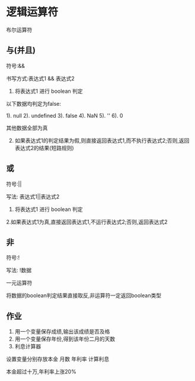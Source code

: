 # 逻辑运算符

布尔运算符

## 与(并且)

符号:&&

书写方式:表达式1 && 表达式2

1. 将表达式1 进行 boolean 判定

以下数据均判定为false:

1). null
2). undefined
3). false
4). NaN
5). ''
6). 0

其他数据全部为真

2. 如果表达式1的判定结果为假,则直接返回表达式1,而不执行表达式2;否则,返回表达式2的结果(短路规则)


## 或

符号:||

写法: 表达式1||表达式2

1. 将表达式1 进行 boolean 判定

2.如果表达式1为真,直接返回表达式1,不运行表达式2;否则,返回表达式2

## 非

符号:!

写法: !数据

一元运算符

将数据的boolean判定结果直接取反,非运算符一定返回boolean类型



## 作业

1. 用一个变量保存成绩,输出该成绩是否及格
2. 用一个变量保存年份,得到该年份二月的天数
3. 利息计算器

设置变量分别存放本金 月数 年利率 计算利息

本金超过十万,年利率上涨20%
